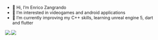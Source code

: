 - 👋 Hi, I’m Enrico Zangrando
- 👀 I’m interested in videogames and android applications
- 🌱 I’m currently improving my C++ skills, learning unreal engine 5, dart and flutter

<a href="https://github.com/anuraghazra/github-readme-stats">
  <img align="center" src="https://github-readme-stats.vercel.app/api/top-langs/?username=Ezan777&hide_border=true&border_radius=7&theme=chartreuse-dark"/>
</a>
<a href="https://github.com/anuraghazra/github-readme-stats">
  <img align="center" src="https://github-readme-stats.vercel.app/api?username=Ezan777&hide_border=true&border_radius=7&show_icons=true&theme=merko"/>
</a>


<!--- - 💞️ I’m looking to collaborate on ...
- 📫 How to reach me ...
--->
<!---
Ezan777/Ezan777 is a ✨ special ✨ repository because its `README.md` (this file) appears on your GitHub profile.
You can click the Preview link to take a look at your changes.
--->
